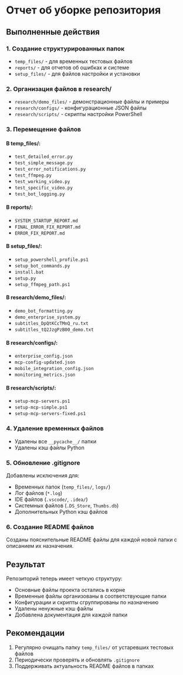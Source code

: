 # Отчет об уборке репозитория

## Выполненные действия

### 1. Создание структурированных папок
- `temp_files/` - для временных тестовых файлов
- `reports/` - для отчетов об ошибках и системе
- `setup_files/` - для файлов настройки и установки

### 2. Организация файлов в research/
- `research/demo_files/` - демонстрационные файлы и примеры
- `research/configs/` - конфигурационные JSON файлы
- `research/scripts/` - скрипты настройки PowerShell

### 3. Перемещение файлов

#### В temp_files/:
- `test_detailed_error.py`
- `test_simple_message.py`
- `test_error_notifications.py`
- `test_ffmpeg.py`
- `test_working_video.py`
- `test_specific_video.py`
- `test_bot_logging.py`

#### В reports/:
- `SYSTEM_STARTUP_REPORT.md`
- `FINAL_ERROR_FIX_REPORT.md`
- `ERROR_FIX_REPORT.md`

#### В setup_files/:
- `setup_powershell_profile.ps1`
- `setup_bot_commands.py`
- `install.bat`
- `setup.py`
- `setup_ffmpeg_path.ps1`

#### В research/demo_files/:
- `demo_bot_formatting.py`
- `demo_enterprise_system.py`
- `subtitles_DpQtKCcTMnQ_ru.txt`
- `subtitles_tQ2JzgPzB00_demo.txt`

#### В research/configs/:
- `enterprise_config.json`
- `mcp-config-updated.json`
- `mobile_integration_config.json`
- `monitoring_metrics.json`

#### В research/scripts/:
- `setup-mcp-servers.ps1`
- `setup-mcp-simple.ps1`
- `setup-mcp-servers-fixed.ps1`

### 4. Удаление временных файлов
- Удалены все `__pycache__/` папки
- Удалены кэш файлы Python

### 5. Обновление .gitignore
Добавлены исключения для:
- Временных папок (`temp_files/`, `logs/`)
- Лог файлов (`*.log`)
- IDE файлов (`.vscode/`, `.idea/`)
- Системных файлов (`.DS_Store`, `Thumbs.db`)
- Дополнительных Python кэш файлов

### 6. Создание README файлов
Созданы пояснительные README файлы для каждой новой папки с описанием их назначения.

## Результат

Репозиторий теперь имеет четкую структуру:
- Основные файлы проекта остались в корне
- Временные файлы организованы в соответствующие папки
- Конфигурации и скрипты сгруппированы по назначению
- Удалены ненужные кэш файлы
- Добавлена документация для каждой папки

## Рекомендации

1. Регулярно очищать папку `temp_files/` от устаревших тестовых файлов
2. Периодически проверять и обновлять `.gitignore`
3. Поддерживать актуальность README файлов в папках 